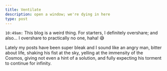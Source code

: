 ```yaml
---
title: Ventilate
description: open a window; we're dying in here
type: post
---
```


`10:49am:` This blog is a weird thing. For starters, I definitely overshare; and also... I overshare to practically no one, haha! 😅

Lately my posts have been super bleak and I sound like an angry man, bitter about life, shaking his fist at the sky, yelling at the immensity of the Cosmos, giving not even a hint of a solution, and fully expecting his torment to continue for infinity.
